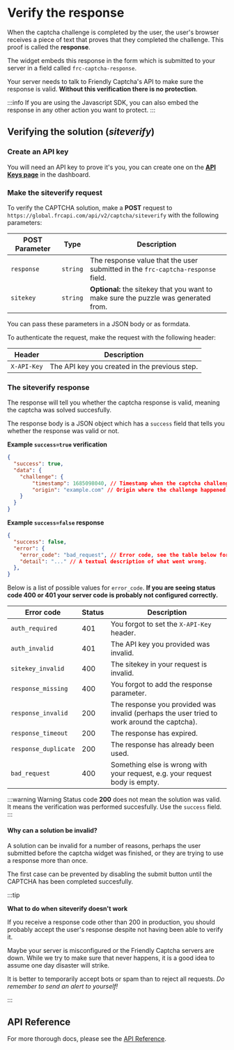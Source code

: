 # Verify the response

When the captcha challenge is completed by the user, the user's browser receives a piece of text that proves that they completed the challenge. This proof is called the **response**.

The widget embeds this response in the form which is submitted to your server in a field called `frc-captcha-response`.

Your server needs to talk to Friendly Captcha's API to make sure the response is valid. **Without this verification there is no protection**.

:::info
If you are using the Javascript SDK, you can also embed the response in any other action you want to protect.
:::

## Verifying the solution (*siteverify*)


### Create an API key

You will need an API key to prove it's you, you can create one on the [**API Keys page**](https://app.friendlycaptcha.eu/dashboard/accounts/-/apikeys) in the dashboard.

### Make the siteverify request

To verify the CAPTCHA solution, make a **POST** request to `https://global.frcapi.com/api/v2/captcha/siteverify` with the following parameters:

| POST Parameter | Type | Description |
|----------------|----------------|-------------------------------------------------------------------------------|
| `response`     | `string`     | The response value that the user submitted in the `frc-captcha-response` field.     |
| `sitekey`      | `string`     | **Optional:** the sitekey that you want to make sure the puzzle was generated from. |

You can pass these parameters in a JSON body or as formdata.

To authenticate the request, make the request with the following header:

| Header | Description |
|----------------|-----------------------------------------------------|
| `X-API-Key`       | The API key you created in the previous step. |

### The siteverify response

The response will tell you whether the captcha response is valid, meaning the captcha was solved succesfully. 

The response body is a JSON object which has a `success` field that tells you whether the response was valid or not.

**Example `success=true` verification**
```json
{
  "success": true,
  "data": { 
    "challenge": {
        "timestamp": 1685098040, // Timestamp when the captcha challenge was completed.
        "origin": "example.com" // Origin where the challenge happened. This can be empty if unknown.
    }
  }
}
```

**Example `success=false` response**
```json
{
  "success": false,
  "error": {
    "error_code": "bad_request", // Error code, see the table below for possible values
    "detail": "..." // A textual description of what went wrong.
  },
}

```

Below is a list of possible values for `error_code`. **If you are seeing status code 400 or 401 your server code is probably not configured correctly.**

| Error code   | Status |Description |
|----------------|----------|-------------------------------------------|
| `auth_required`       | 401 | You forgot to set the `X-API-Key` header. |
| `auth_invalid`       | 401 | The API key you provided was invalid. |
| `sitekey_invalid` | 400 | The sitekey in your request is invalid. |
| `response_missing` | 400 | You forgot to add the response parameter. |
| `response_invalid` | 200 | The response you provided was invalid (perhaps the user tried to work around the captcha). |
| `response_timeout` | 200 | The response has expired. |
| `response_duplicate` | 200 | The response has already been used. |
| `bad_request` | 400 | Something else is wrong with your request, e.g. your request body is empty. |

:::warning Warning
 Status code **200** does not mean the solution was valid. It means the verification was performed succesfully. Use the `success` field.
:::

#### Why can a solution be invalid?
A solution can be invalid for a number of reasons, perhaps the user submitted before the captcha widget was finished, or they are trying to use a response more than once.

The first case can be prevented by disabling the submit button until the CAPTCHA has been completed succesfully.


:::tip

**What to do when siteverify doesn't work**

If you receive a response code other than 200 in production, you should probably accept the user's response despite not having been able to verify it.


Maybe your server is misconfigured or the Friendly Captcha servers are down. While we try to make sure that never happens, it is a good idea to assume one day disaster will strike.

It is better to temporarily accept bots or spam than to reject all requests. *Do remember to send an alert to yourself!*

:::

## API Reference
For more thorough docs, please see the [API Reference](../api/overview.md).
